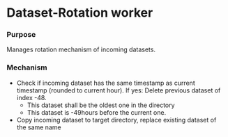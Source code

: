 # Dataset-Rotation worker

### Purpose
Manages rotation mechanism of incoming datasets.

### Mechanism
- Check if incoming dataset has the same timestamp as current timestamp (rounded to current hour).
  If yes:
   Delete previous dataset of index -48.
   - This dataset shall be the oldest one in the directory
   - This dataset is -49hours before the current one.
- Copy incoming dataset to target directory, replace existing dataset of the same name
